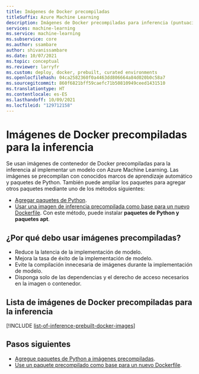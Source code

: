 ```yaml
---
title: Imágenes de Docker precompiladas
titleSuffix: Azure Machine Learning
description: Imágenes de Docker precompiladas para inferencia (puntuación) en Azure Machine Learning
services: machine-learning
ms.service: machine-learning
ms.subservice: core
ms.author: ssambare
author: shivanissambare
ms.date: 10/07/2021
ms.topic: conceptual
ms.reviewer: larryfr
ms.custom: deploy, docker, prebuilt, curated environments
ms.openlocfilehash: 04ca2582360f0a4463dd806664a84d020b0c58a7
ms.sourcegitcommit: 860f6821bff59caefc71b50810949ceed1431510
ms.translationtype: HT
ms.contentlocale: es-ES
ms.lasthandoff: 10/09/2021
ms.locfileid: "129712158"
---
```

# <a name="prebuilt-docker-images-for-inference"></a>Imágenes de Docker precompiladas para la inferencia

Se usan imágenes de contenedor de Docker precompiladas para la inferencia al implementar un modelo con Azure Machine Learning.  Las imágenes se precompilan con conocidos marcos de aprendizaje automático y paquetes de Python. También puede ampliar los paquetes para agregar otros paquetes mediante uno de los métodos siguientes:

* [Agregar paquetes de Python](how-to-prebuilt-docker-images-inference-python-extensibility.md).
* [Usar una imagen de inferencia precompilada como base para un nuevo Dockerfile](how-to-extend-prebuilt-docker-image-inference.md). Con este método, puede instalar **paquetes de Python y paquetes apt**.

## <a name="why-should-i-use-prebuilt-images"></a>¿Por qué debo usar imágenes precompiladas?

* Reduce la latencia de la implementación de modelo.
* Mejora la tasa de éxito de la implementación de modelo.
* Evite la compilación innecesaria de imágenes durante la implementación de modelo.
* Disponga solo de las dependencias y el derecho de acceso necesarios en la imagen o contenedor. 

## <a name="list-of-prebuilt-docker-images-for-inference"></a>Lista de imágenes de Docker precompiladas para la inferencia 

[!INCLUDE [list-of-inference-prebuilt-docker-images](../../includes/aml-inference-list-prebuilt-docker-images.md)]

## <a name="next-steps"></a>Pasos siguientes

* [Agregue paquetes de Python a imágenes precompiladas](how-to-prebuilt-docker-images-inference-python-extensibility.md).
* [Use un paquete precompilado como base para un nuevo Dockerfile](how-to-extend-prebuilt-docker-image-inference.md).